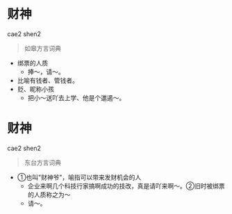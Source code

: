 # 财神
cae2 shen2
> 如皋方言词典
- 绑票的人质
  - 捧～，请～。
- 比喻有钱者、管钱者。
- 贬、昵称小孩
  - 把小～送吖去上学、他是个邋遏～。

# 财神
cae2 shen2
> 东台方言词典
- ①也叫"财神爷"，喻指可以带来发财机会的人
  - 企业来啊几个科技行家搞啊成功的技改，真是请吖来啊～。②旧时被绑票的人质称之为～
  - 请～。
